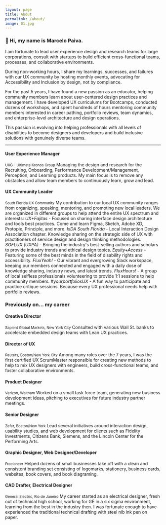 ```yaml
---
layout: page
title: About
permalink: /about/
image: 01.jpg
---
```


### 👋 Hi, my name is Marcelo Paiva. 

I am fortunate to lead user experience design and research teams for large corporations, consult with startups to build efficient cross-functional teams, processes, and collaborative environments. 

During non-working hours, I share my learnings, successes, and failures with our UX community by hosting monthly events, advocating for Accessibility and Inclusion by design, not by compliance.

For the past 5 years, I have found a new passion as an educator, helping community members learn about user-centered design practices and management. I have developed UX curriculums for Bootcamps, conducted dozens of workshops, and spent hundreds of hours mentoring community members interested in career pathing, portfolio reviews, team dynamics, and enterprise-level architecture and design operations. 

This passion is evolving into helping professionals with all levels of disabilities to become designers and developers and build inclusive solutions with genuinely diverse teams.  

***

#### User Experience Manager
<small>UKG - Ultimate Kronos Group</small>
Managing the design and research for the Recruiting, Onboarding, Performance Development/Management, Perception, and Learning products. My main focus is to remove any obstacles and allow team members to continuously learn, grow and lead. 

#### UX Community Leader
<small>South Florida UX Community</small>
My contribution to our local UX community ranges from organizing, speaking, mentoring, and promoting new local leaders. We are organized in different groups to help attend the entire UX spectrum and interests:
_UX+Fajitas_ - Focused on sharing interface design architecture and tools best practices. Come and learn Figma, Sketch, Adobe XD, Protopie, Principle, and more.
_IxDA South Florida_ - Local Interaction Design Association chapter. Knowledge sharing on the strategic side of UX with practitioners of service design and design thinking methodologies.   
_SOFLUX (UXPA)_ - Bringing the industry's best-selling authors and scholars to provide industry trends and ethical design topics. 
_Equity+Access_ - Featuring some of the best minds in the field of disability rights and accessibility.
_FluxYeah!_ - Our vibrant and evergrowing Slack workspace, keeping our members connected and engaged with a daily dose of knowledge sharing, industry news, and latest trends.
_FluxHours!_ - A group of local selfless professionals volunteering to provide 1:1 sessions to help community members.
_#yourportfoliosUX_ - A fun way to participate and practice critique sessions. Because every UX professional needs help with portfolio reviews.


### Previously on... my career 

#### Creative Director
<small>Sapient Global Markets, New York City</small>
Consulted with various Wall St. banks to accelerate embedded design teams with Lean UX practices.

#### Director of UX
<small>Reuters, Boston/New York City</small>
Among many roles over the 7 years, I was the first certified UX ScrumMaster responsible for creating new methods to help to mix UX designers with engineers, build cross-functional teams, and foster collaborative environments.

#### Product Designer
<small>Verizon, Waltham</small>
Worked on a small task force team, generating new business development ideas, pitching to executives for future industry partner meetings. 

#### Senior Designer
<small>Zefer, Boston/New York</small>
Lead several initiatives around interaction design,  usability studies, and web development for clients such as Fidelity Investments, Citizens Bank, Siemens, and the Lincoln Center for the Performing Arts.  

#### Graphic Designer, Web Designer/Developer
<small>Freelancer</small>
Helped dozens of small businesses take off with a clean and consistent branding set consisting of logomarks,  stationery, business cards, websites, book covers, and book diagraming. 

#### CAD Drafter, Electrical Designer
<small>General Electric, Rio de Janeiro</small>
My career started as an electrical designer, fresh out of technical high school, working for GE in a six sigma environment, learning from the best in the industry then. I was fortunate enough to have experienced the traditional technical drafting with steel nib ink pen on paper.
